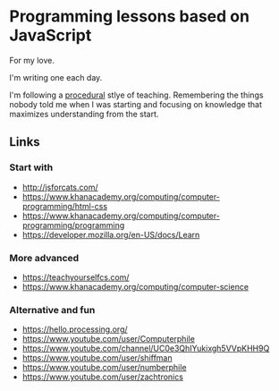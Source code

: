 # Programming lessons based on JavaScript

For my love.

I'm writing one each day.

I'm following a [procedural](https://en.wikipedia.org/wiki/Procedural_(genre)) stlye of teaching. Remembering the things nobody told me when I was starting and focusing on knowledge that maximizes understanding from the start.


## Links

### Start with

* http://jsforcats.com/
* https://www.khanacademy.org/computing/computer-programming/html-css
* https://www.khanacademy.org/computing/computer-programming/programming
* https://developer.mozilla.org/en-US/docs/Learn


### More advanced

* https://teachyourselfcs.com/
* https://www.khanacademy.org/computing/computer-science


### Alternative and fun

* https://hello.processing.org/
* https://www.youtube.com/user/Computerphile
* https://www.youtube.com/channel/UC0e3QhIYukixgh5VVpKHH9Q
* https://www.youtube.com/user/shiffman
* https://www.youtube.com/user/numberphile
* https://www.youtube.com/user/zachtronics